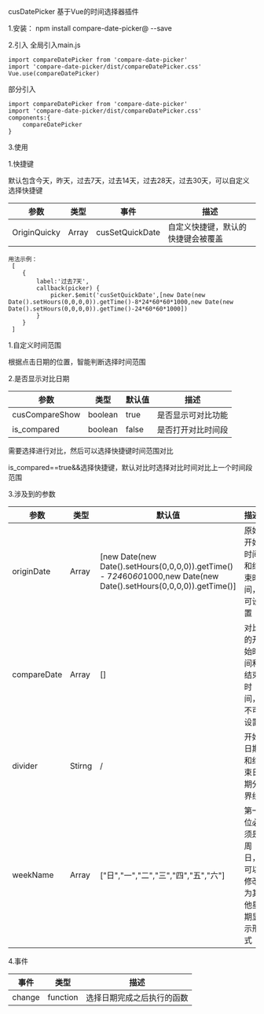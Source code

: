 cusDatePicker
基于Vue的时间选择器插件

1.安装：
npm install compare-date-picker@ --save

2.引入
全局引入main.js
```
import compareDatePicker from 'compare-date-picker'
import 'compare-date-picker/dist/compareDatePicker.css'
Vue.use(compareDatePicker)
```

部分引入
```
import compareDatePicker from 'compare-date-picker'
import 'compare-date-picker/dist/compareDatePicker.css'
components:{
    compareDatePicker
}
```

3.使用

<template>
  <cusDatePicker></cusDatePicker>
</template>
1.快捷键

默认包含今天，昨天，过去7天，过去14天，过去28天，过去30天，可以自定义选择快捷键

参数 | 类型 |事件 |描述
--|--|--|--|
 OriginQuicky|Array|cusSetQuickDate|自定义快捷键，默认的快捷键会被覆盖

```
用法示例：
 [
    {
        label:'过去7天',
        callback(picker) {
            picker.$emit('cusSetQuickDate',[new Date(new Date().setHours(0,0,0,0)).getTime()-8*24*60*60*1000,new Date(new Date().setHours(0,0,0,0)).getTime()-24*60*60*1000])
        }
    }
 ]
```

1.自定义时间范围

根据点击日期的位置，智能判断选择时间范围


2.是否显示对比日期

参数 | 类型 |默认值 |描述
 --|--|--|--|
 cusCompareShow|boolean| true| 是否显示可对比功能
 is_compared | boolean | false | 是否打开对比时间段

需要选择进行对比，然后可以选择快捷键时间范围对比

is_compared==true&&选择快捷键，默认对比时选择对比时间对比上一个时间段范围

3.涉及到的参数

参数 | 类型 |默认值 |描述
 --|--|--|--|
 originDate|Array| [new Date(new Date().setHours(0,0,0,0)).getTime() - 7*24*60*60*1000,new Date(new Date().setHours(0,0,0,0)).getTime()]| 原始开始时间和结束时间，可设置
 compareDate | Array | [] | 对比的开始时间和结束时间，不可设置
 divider | Stirng | / | 开始日期和结束日期分界线
 weekName | Array | ["日","一","二","三","四","五","六"] |第一位必须是周日，可以修改为其他星期显示形式

4.事件

事件 | 类型  |描述
 --|--|--|
change| function|选择日期完成之后执行的函数